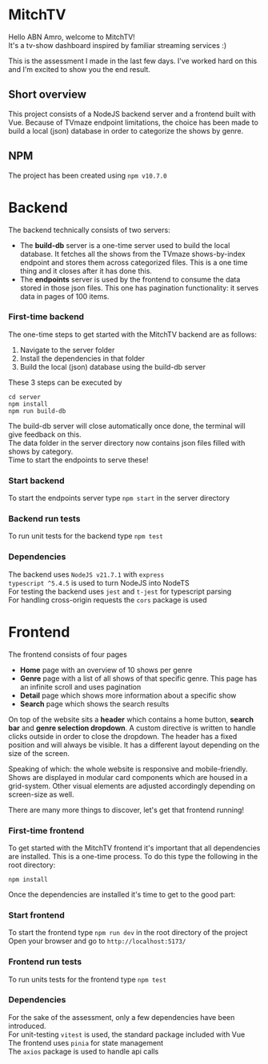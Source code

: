 # MitchTV

Hello ABN Amro, welcome to MitchTV!<br>
It's a tv-show dashboard inspired by familiar streaming services :)

This is the assessment I made in the last few days. I've worked hard on this and I'm excited to show you the end result.

## Short overview

This project consists of a NodeJS backend server and a frontend built with Vue. Because of TVmaze endpoint limitations, the choice has been made to build a local (json) database in order to categorize the shows by genre.

## NPM

The project has been created using `npm v10.7.0`

# Backend

The backend technically consists of two servers:

- The **build-db** server is a one-time server used to build the local database. It fetches all the shows from the TVmaze shows-by-index endpoint and stores them across categorized files. This is a one time thing and it closes after it has done this.
- The **endpoints** server is used by the frontend to consume the data stored in those json files. This one has pagination functionality: it serves data in pages of 100 items.

### First-time backend

The one-time steps to get started with the MitchTV backend are as follows:

1. Navigate to the server folder
2. Install the dependencies in that folder
3. Build the local (json) database using the build-db server

These 3 steps can be executed by

```
cd server
npm install
npm run build-db
```

The build-db server will close automatically once done, the terminal will give feedback on this.<br>
The data folder in the server directory now contains json files filled with shows by category.<br>
Time to start the endpoints to serve these!

### Start backend

To start the endpoints server type `npm start` in the server directory

### Backend run tests

To run unit tests for the backend type `npm test`

### Dependencies

The backend uses `NodeJS v21.7.1` with `express`<br>
`typescript ^5.4.5` is used to turn NodeJS into NodeTS<br>
For testing the backend uses `jest` and `t-jest` for typescript parsing<br>
For handling cross-origin requests the `cors` package is used

# Frontend

The frontend consists of four pages

- **Home** page with an overview of 10 shows per genre
- **Genre** page with a list of all shows of that specific genre. This page has an infinite scroll and uses pagination
- **Detail** page which shows more information about a specific show
- **Search** page which shows the search results

On top of the website sits a **header** which contains a home button, **search bar** and **genre selection dropdown**. A custom directive is written to handle clicks outside in order to close the dropdown. The header has a fixed position and will always be visible. It has a different layout depending on the size of the screen.

Speaking of which: the whole website is responsive and mobile-friendly. Shows are displayed in modular card components which are housed in a grid-system. Other visual elements are adjusted accordingly depending on screen-size as well.

There are many more things to discover, let's get that frontend running!

### First-time frontend

To get started with the MitchTV frontend it's important that all dependencies are installed. This is a one-time process. To do this type the following in the root directory:

```
npm install
```

Once the dependencies are installed it's time to get to the good part:

### Start frontend

To start the frontend type `npm run dev` in the root directory of the project
Open your browser and go to `http://localhost:5173/`

### Frontend run tests

To run units tests for the frontend type `npm test`

### Dependencies

For the sake of the assessment, only a few dependencies have been introduced.<br>
For unit-testing `vitest` is used, the standard package included with Vue<br>
The frontend uses `pinia` for state management<br>
The `axios` package is used to handle api calls

